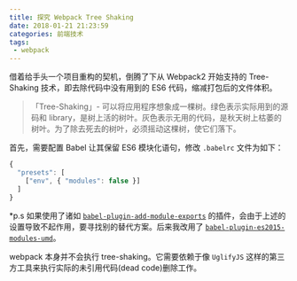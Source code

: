 ```yaml
---
title: 探究 Webpack Tree Shaking
date: 2018-01-21 21:23:59
categories: 前端技术
tags:
 - webpack
---
```


借着给手头一个项目重构的契机，倒腾了下从 Webpack2 开始支持的 Tree-Shaking 技术，即去除代码中没有用到的 ES6 代码，缩减打包后的文件体积。

>「Tree-Shaking」- 可以将应用程序想象成一棵树。绿色表示实际用到的源码和 library，是树上活的树叶。灰色表示无用的代码，是秋天树上枯萎的树叶。为了除去死去的树叶，必须摇动这棵树，使它们落下。

首先，需要配置 Babel 让其保留 ES6 模块化语句，修改 `.babelrc` 文件为如下：
```js
{
  "presets": [
    ["env", { "modules": false }]
  ]
}
```
*p.s 如果使用了诸如 [`babel-plugin-add-module-exports`](https://github.com/59naga/babel-plugin-add-module-exports) 的插件，会由于上述的设置导致不起作用，要寻找别的替代方案。后来我改用了 [`babel-plugin-es2015-modules-umd`](https://www.npmjs.com/package/babel-plugin-transform-es2015-modules-umd)。

webpack 本身并不会执行 tree-shaking。它需要依赖于像 `UglifyJS` 这样的第三方工具来执行实际的未引用代码(dead code)删除工作。